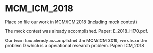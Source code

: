 # MCM_ICM_2018
Place on file our work in MCM/ICM 2018 (including mock contest)

The mock contest was already accomplished. 
Paper: B_2018_H170.pdf.

Our team has already accomplished the MCM/ICM 2018, we chose the problem D which is a operational research problem.
Paper: ICM_2018
